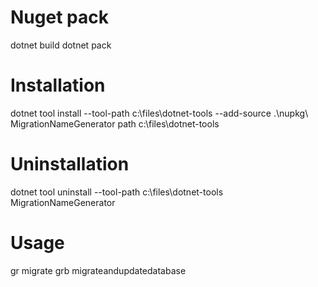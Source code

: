 ﻿# Nuget pack
dotnet build
dotnet pack

# Installation
dotnet tool install --tool-path c:\files\dotnet-tools --add-source .\nupkg\ MigrationNameGenerator
path c:\files\dotnet-tools

# Uninstallation
dotnet tool uninstall --tool-path c:\files\dotnet-tools MigrationNameGenerator

# Usage
gr migrate
grb migrateandupdatedatabase